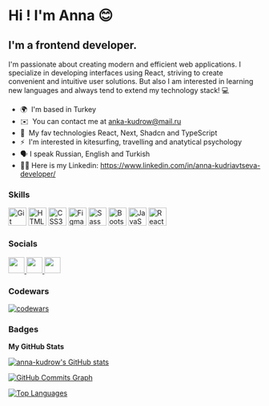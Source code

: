 Hi !      I'm Anna 😊
===============================================================================================================================

I'm a frontend developer.
--------------------------------

I'm passionate about creating modern and efficient web applications. I specialize in developing interfaces using React, striving to create convenient and intuitive user solutions. But also I am interested in learning new languages and always tend to extend my technology stack! 💻


* 🌍  I'm based in Turkey
* ✉️  You can contact me at [anka-kudrow@mail.ru](mailto:anka-kudrow@mail.ru)
* 🫠  My fav technologies React, Next, Shadcn and TypeScript
* ⚡  I'm interested in kitesurfing, travelling and anatytical psychology
* 🗣 I speak Russian, English and Turkish
* 👩‍💻 Here is my Linkedin: https://www.linkedin.com/in/anna-kudriavtseva-developer/

### Skills


<p align="left">
<a href="https://git-scm.com/" target="_blank" rel="noreferrer"><img src="https://raw.githubusercontent.com/danielcranney/readme-generator/main/public/icons/skills/git-colored.svg" width="36" height="36" alt="Git" /></a>  <a href="https://developer.mozilla.org/en-US/docs/Glossary/HTML5" target="_blank" rel="noreferrer"><img src="https://raw.githubusercontent.com/danielcranney/readme-generator/main/public/icons/skills/html5-colored.svg" width="36" height="36" alt="HTML5" /></a>  <a href="https://www.w3.org/TR/CSS/#css" target="_blank" rel="noreferrer"><img src="https://raw.githubusercontent.com/danielcranney/readme-generator/main/public/icons/skills/css3-colored.svg" width="36" height="36" alt="CSS3" /></a>  <a href="https://www.figma.com/" target="_blank" rel="noreferrer"><img src="https://raw.githubusercontent.com/danielcranney/readme-generator/main/public/icons/skills/figma-colored.svg" width="36" height="36" alt="Figma" /></a>  <a href="https://sass-lang.com/" target="_blank" rel="noreferrer"><img src="https://raw.githubusercontent.com/danielcranney/readme-generator/main/public/icons/skills/sass-colored.svg" width="36" height="36" alt="Sass" /></a>  <a href="https://getbootstrap.com/" target="_blank" rel="noreferrer"><img src="https://raw.githubusercontent.com/danielcranney/readme-generator/main/public/icons/skills/bootstrap-colored.svg" width="36" height="36" alt="Bootstrap" /></a>  <a href="https://developer.mozilla.org/en-US/docs/Web/JavaScript" target="_blank" rel="noreferrer">   <img src="https://raw.githubusercontent.com/danielcranney/readme-generator/main/public/icons/skills/javascript-colored.svg" width="36" height="36" alt="JavaScript" /></a>  <a href="https://reactjs.org/" target="_blank" rel="noreferrer"><img src="https://raw.githubusercontent.com/danielcranney/readme-generator/main/public/icons/skills/react-colored.svg" width="36" height="36" alt="React" /></a> 
<!--   <a href="https://www.typescriptlang.org/" target="_blank" rel="noreferrer"><img src="https://raw.githubusercontent.com/danielcranney/readme-generator/main/public/icons/skills/typescript-colored.svg" width="36" height="36" alt="TypeScript" /></a>   <a href="https://redux.js.org/" target="_blank" rel="noreferrer"><img src="https://raw.githubusercontent.com/danielcranney/readme-generator/main/public/icons/skills/redux-colored.svg" width="36" height="36" alt="Redux" /></a> -->
</p></p>


### Socials

<p align="left"> <a href="https://discord.com/users/annakudrow" target="_blank" rel="noreferrer"> <picture> <source media="(prefers-color-scheme: dark)" srcset="undefined" /> <source media="(prefers-color-scheme: light)" srcset="https://raw.githubusercontent.com/danielcranney/readme-generator/main/public/icons/socials/discord.svg" /> <img src="https://raw.githubusercontent.com/danielcranney/readme-generator/main/public/icons/socials/discord.svg" width="32" height="32" /> </picture> </a> <a href="https://www.github.com/anna-kudrow" target="_blank" rel="noreferrer"> <picture> <source media="(prefers-color-scheme: dark)" srcset="https://raw.githubusercontent.com/danielcranney/readme-generator/main/public/icons/socials/github-dark.svg" /> <source media="(prefers-color-scheme: light)" srcset="https://raw.githubusercontent.com/danielcranney/readme-generator/main/public/icons/socials/github.svg" /> <img src="https://raw.githubusercontent.com/danielcranney/readme-generator/main/public/icons/socials/github.svg" width="32" height="32" /> </picture> </a> <a href="https://www.linkedin.com/in/anna-kudriavtseva-ba949b281/" target="_blank" rel="noreferrer"> <picture> <source media="(prefers-color-scheme: dark)" srcset="https://raw.githubusercontent.com/danielcranney/readme-generator/main/public/icons/socials/linkedin-dark.svg" /> <source media="(prefers-color-scheme: light)" srcset="https://raw.githubusercontent.com/danielcranney/readme-generator/main/public/icons/socials/linkedin.svg" /> <img src="https://raw.githubusercontent.com/danielcranney/readme-generator/main/public/icons/socials/linkedin.svg" width="32" height="32" /> </picture> </a></p>


### Codewars
[![codewars](https://www.codewars.com/users/anka-kudrow/badges/large)](https://www.codewars.com/users/anka-kudrow)

### Badges

<b>My GitHub Stats</b>

<a href="http://www.github.com/anna-kudrow"><img src="https://github-readme-stats.vercel.app/api?username=anna-kudrow&show_icons=true&hide=issues,&count_private=true&title_color=ec4899&text_color=ffffff&icon_color=facc15&bg_color=312e81&hide_border=true&show_icons=true" alt="anna-kudrow's GitHub stats" /></a>

<a href="http://www.github.com/anna-kudrow"><img src="https://github-readme-activity-graph.cyclic.app/graph?username=anna-kudrow&bg_color=312e81&color=ffffff&line=facc15&point=ffffff&area_color=312e81&area=true&hide_border=true&custom_title=GitHub%20Commits%20Graph" alt="GitHub Commits Graph" /></a>

<a href="https://github.com/anna-kudrow" align="left"><img src="https://github-readme-stats.vercel.app/api/top-langs/?username=anna-kudrow&langs_count=10&title_color=ec4899&text_color=ffffff&icon_color=facc15&bg_color=312e81&hide_border=true&locale=en&custom_title=Top%20%Languages" alt="Top Languages" /></a>
